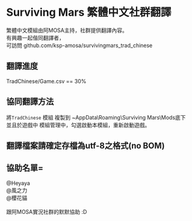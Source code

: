 # Surviving Mars 繁體中文社群翻譯 

繁體中文模組由阿MOSA主持，社群提供翻譯內容。<br />
有興趣一起偕同翻譯者，<br />
可訪問 github.com/ksp-amosa/survivingmars_trad_chinese <br />

## 翻譯進度
TradChinese/Game.csv == 30%

## 協同翻譯方法
將`TradChinese` 模組 複製到 ~AppData\Roaming\Surviving Mars\Mods底下<br />
並且於遊戲中 模組管理中，勾選啟動本模組，重新啟動遊戲。<br />

## 翻譯檔案請確定存檔為utf-8之格式(no BOM)

## 協助名單= 
@Heyaya<br />
@風之力<br />
@櫻花貓<br />
<br />
跟阿MOSA實況社群的默默協助 :D<br />
